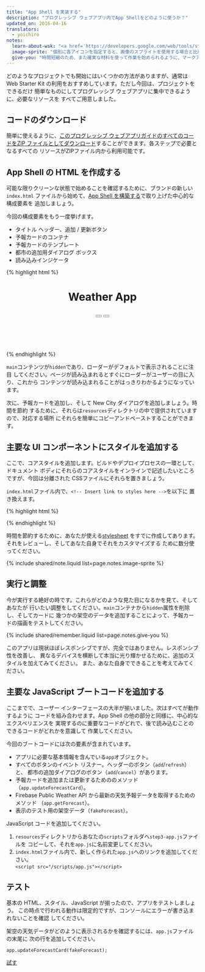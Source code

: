 ```yaml
---
title: "App Shell を実装する"
description: "プログレッシブ ウェブアプリ内でApp Shellをどのように使うか？"
updated_on: 2016-04-16
translators:
  - yoichiro
notes:
  learn-about-wsk: "<a href='https://developers.google.com/web/tools/starter-kit/'>Web Starter Kit</a> の詳細をご覧ください。"
  image-sprite: "個別に各アイコンを指定すると、画像のスプライトを使用する場合と比較して効率が悪く見えるかもしれませんが、アプリのシェルの一部として後でそれらをキャッシュし、ネットワーク要求をする必要なく常に利用可能であることを保証します。"
  give-you: "時間短縮のため、また確実な材料を使って作業を始められるように、マークアップとスタイルをご用意しました。次のセクションでは自分でコードを書く機会もあります。"
---
```


<p class="intro">
どのようなプロジェクトでも開始にはいくつかの方法がありますが、通常は
Web Starter Kit の利用をおすすめしています。ただし今回は、プロジェクトをできるだけ
簡単なものにしてプログレッシブ ウェブアプリに集中できるように、必要なリソースを
すべてご用意しました。
</p>



## コードのダウンロード

簡単に使えるように、[このプログレッシブ ウェブアプリガイドのすべてのコードをZIP
ファイルとしてダウンロード](pwa-weather.zip)することができます。各ステップで必要となるすべての
リソースがZIPファイル内から利用可能です。

## App Shell の HTML を作成する

可能な限りクリーンな状態で始めることを確認するために、ブランドの新しい`index.html`
ファイルから始めて、[App Shell を構築する](step-01)で取り上げた中心的な構成要素を
追加しましょう。

今回の構成要素をもう一度挙げます。

* タイトル ヘッダー、追加  / 更新ボタン
* 予報カードのコンテナ
* 予報カードのテンプレート
* 都市の追加用ダイアログ ボックス
* 読み込みインジケータ

{% highlight html %}
<!DOCTYPE html>
<html>
<head>
  <meta charset="utf-8">
  <meta http-equiv="X-UA-Compatible" content="IE=edge">
  <meta name="viewport" content="width=device-width, initial-scale=1.0">
  <title>Weather App</title>
  <!-- Insert link to styles.css here -->
</head>
<body>
  <header class="header">
    <h1 class="header__title">Weather App</h1>
    <button id="butRefresh" class="headerButton"></button>
    <button id="butAdd" class="headerButton"></button>
  </header>

  <main class="main" hidden>
    <!-- Insert forecast-card.html here -->
  </main>

  <div class="dialog-container">
    <!-- Insert add-new-city-dialog.html here -->
  </div>

  <div class="loader">
    <svg viewBox="0 0 32 32" width="32" height="32">
      <circle id="spinner" cx="16" cy="16" r="14" fill="none"></circle>
    </svg>
  </div>

  <!-- Insert link to app.js here -->
</body>
</html>
{% endhighlight %}

`main`コンテンツが`hidden`であり、ローダーがデフォルトで表示されることに注目
してください。ページが読み込まれるとすぐにローダーがユーザーの目に入り、これから
コンテンツが読み込まれることがはっきりわかるようになっています。

次に、予報カードを追加し、そして New City ダイアログを追加しましょう。時間を節約
するために、それらは`resources`ディレクトリの中で提供されていますので、対応する場所
にそれらを簡単にコピーアンドペーストすることができます。

## 主要な UI コンポーネントにスタイルを追加する

ここで、コアスタイルを追加します。ビルドやデプロイプロセスの一環として、ドキュメント
ボディにそれらのコアスタイルをインラインで記述したいところですが、今回は分離された
CSSファイルにそれらを置きましょう。

`index.html`ファイル内で、`<!-- Insert link to styles here -->`を以下に
置き換えます。

{% highlight html %}
<link rel="stylesheet" type="text/css" href="styles/inline.css">
{% endhighlight %}

時間を節約するために、あなたが使える[stylesheet](https://weather-pwa-sample.firebaseapp.com/styles/inline.css)
をすでに作成してあります。それをレビューし、そしてあなた自身でそれをカスタマイズする
ために数分使ってください。

{% include shared/note.liquid list=page.notes.image-sprite %}

## 実行と調整

今が実行する絶好の時です。これらがどのような見た目になるかを見て、そしてあなたが
行いたい調整をしてください。`main`コンテナから`hidden`属性を削除し、そしてカードに
幾つかの架空のデータを追加することによって、予報カードの描画をテストしてください。

{% include shared/remember.liquid list=page.notes.give-you %}

このアプリは現状ほぼレスポンシブですが、完全ではありません。レスポンシブ性を改善し、
異なるデバイスを横断して本当に光り輝かせるために、追加のスタイルを加えてみてください。
また、あなた自身でできることを考えてみてください。

## 主要な JavaScript ブートコードを追加する

ここまでで、ユーザー インターフェースの大半が揃いました。次はすべてが動作するように
コードを組み合わせます。App Shell の他の部分と同様に、中心的なエクスペリエンスを
実現するのに重要なコードがどれで、後で読み込むことのできるコードがどれかを意識して
作業してください。

今回のブートコードには次の要素が含まれています。

* アプリに必要な基本情報を含んでいる`app`オブジェクト。
* すべてのボタンのイベント リスナー。ヘッダーのボタン（`add`/`refresh`）と、
都市の追加ダイアログのボタン（`add`/`cancel`）があります。
* 予報カードを追加または更新するためののメソッド（`app.updateForecastCard`）。
* Firebase Public Weather API から最新の天気予報データを取得するためのメソッド
（`app.getForecast`）。
* 表示のテスト用の架空データ（`fakeForecast`）。

JavaScript コードを追加してください。

1. `resources`ディレクトリからあなたの`scripts`フォルダへ`step3-app.js`ファイルを
コピーして、それを`app.js`に名前変更してください。
1. `index.html`ファイル内で、新しく作られた`app.js`へのリンクを追加してください。<br/>
`<script src="/scripts/app.js"></script>`

## テスト

基本の HTML、スタイル、JavaScript が揃ったので、アプリをテストしましょう。
この時点で行われる動作は限定的ですが、コンソールにエラーが書き込まれないことを確認
してください。

架空の天気データがどのように表示されるかを確認するには、`app.js`ファイルの末尾に
次の行を追加してください。

`app.updateForecastCard(fakeForecast);`

<a href="https://weather-pwa-sample.firebaseapp.com/step-03/" class="mdl-button mdl-js-button mdl-button--raised mdl-button--colored">試す</a>
